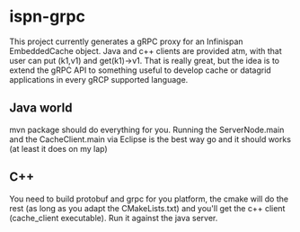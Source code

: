 # ispn-grpc

This project currently generates a gRPC proxy for an Infinispan EmbeddedCache object. 
Java and c++ clients are provided atm, with that user can put (k1,v1) and get(k1)->v1. That is really great, but the idea is to extend the gRPC API to something useful to develop cache or datagrid applications in every gRCP supported language.

## Java world

mvn package should do everything for you. Running the ServerNode.main and the CacheClient.main via Eclipse is the best way go and it should works (at least it does on my lap)

## C++

You need to build protobuf and grpc for you platform, the cmake will do the rest (as long as you adapt the CMakeLists.txt) and you'll get the c++ client (cache_client executable). Run it against the java server.



